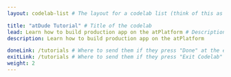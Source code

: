 ```yaml
---
layout: codelab-list # The layout for a codelab list (think of this as a title page for the code lab)

title: "atDude Tutorial" # Title of the codelab
lead: Learn how to build production app on the atPlatform # Description of the codelab
description: Learn how to build production app on the atPlatform

doneLink: /tutorials # Where to send them if they press "Done" at the end of the Codelab
exitLink: /tutorials # Where to send them if they press "Exit Codelab"
weight: 2
---
```

